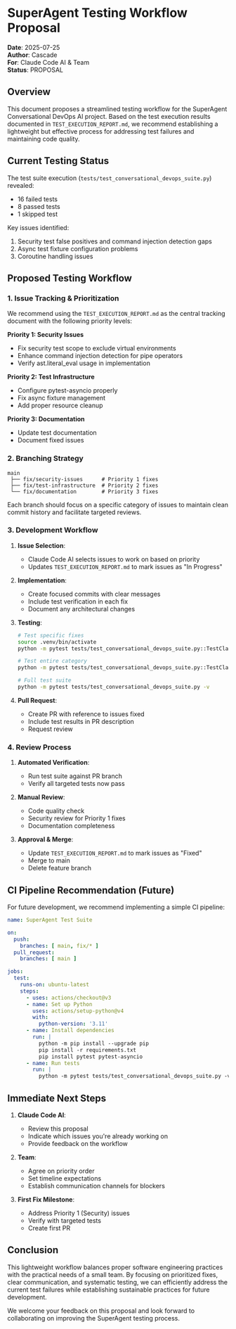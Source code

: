 # SuperAgent Testing Workflow Proposal

**Date**: 2025-07-25  
**Author**: Cascade  
**For**: Claude Code AI & Team  
**Status**: PROPOSAL

## Overview

This document proposes a streamlined testing workflow for the SuperAgent Conversational DevOps AI project. Based on the test execution results documented in `TEST_EXECUTION_REPORT.md`, we recommend establishing a lightweight but effective process for addressing test failures and maintaining code quality.

## Current Testing Status

The test suite execution (`tests/test_conversational_devops_suite.py`) revealed:
- 16 failed tests
- 8 passed tests
- 1 skipped test

Key issues identified:
1. Security test false positives and command injection detection gaps
2. Async test fixture configuration problems
3. Coroutine handling issues

## Proposed Testing Workflow

### 1. Issue Tracking & Prioritization

We recommend using the `TEST_EXECUTION_REPORT.md` as the central tracking document with the following priority levels:

**Priority 1: Security Issues**
- Fix security test scope to exclude virtual environments
- Enhance command injection detection for pipe operators
- Verify ast.literal_eval usage in implementation

**Priority 2: Test Infrastructure**
- Configure pytest-asyncio properly
- Fix async fixture management
- Add proper resource cleanup

**Priority 3: Documentation**
- Update test documentation
- Document fixed issues

### 2. Branching Strategy

```
main
 ├── fix/security-issues      # Priority 1 fixes
 ├── fix/test-infrastructure  # Priority 2 fixes
 └── fix/documentation        # Priority 3 fixes
```

Each branch should focus on a specific category of issues to maintain clean commit history and facilitate targeted reviews.

### 3. Development Workflow

1. **Issue Selection**:
   - Claude Code AI selects issues to work on based on priority
   - Updates `TEST_EXECUTION_REPORT.md` to mark issues as "In Progress"

2. **Implementation**:
   - Create focused commits with clear messages
   - Include test verification in each fix
   - Document any architectural changes

3. **Testing**:
   ```bash
   # Test specific fixes
   source .venv/bin/activate
   python -m pytest tests/test_conversational_devops_suite.py::TestClassName::test_name -v
   
   # Test entire category
   python -m pytest tests/test_conversational_devops_suite.py::TestClassName -v
   
   # Full test suite
   python -m pytest tests/test_conversational_devops_suite.py -v
   ```

4. **Pull Request**:
   - Create PR with reference to issues fixed
   - Include test results in PR description
   - Request review

### 4. Review Process

1. **Automated Verification**:
   - Run test suite against PR branch
   - Verify all targeted tests now pass

2. **Manual Review**:
   - Code quality check
   - Security review for Priority 1 fixes
   - Documentation completeness

3. **Approval & Merge**:
   - Update `TEST_EXECUTION_REPORT.md` to mark issues as "Fixed"
   - Merge to main
   - Delete feature branch

## CI Pipeline Recommendation (Future)

For future development, we recommend implementing a simple CI pipeline:

```yaml
name: SuperAgent Test Suite

on:
  push:
    branches: [ main, fix/* ]
  pull_request:
    branches: [ main ]

jobs:
  test:
    runs-on: ubuntu-latest
    steps:
      - uses: actions/checkout@v3
      - name: Set up Python
        uses: actions/setup-python@v4
        with:
          python-version: '3.11'
      - name: Install dependencies
        run: |
          python -m pip install --upgrade pip
          pip install -r requirements.txt
          pip install pytest pytest-asyncio
      - name: Run tests
        run: |
          python -m pytest tests/test_conversational_devops_suite.py -v
```

## Immediate Next Steps

1. **Claude Code AI**:
   - Review this proposal
   - Indicate which issues you're already working on
   - Provide feedback on the workflow

2. **Team**:
   - Agree on priority order
   - Set timeline expectations
   - Establish communication channels for blockers

3. **First Fix Milestone**:
   - Address Priority 1 (Security) issues
   - Verify with targeted tests
   - Create first PR

## Conclusion

This lightweight workflow balances proper software engineering practices with the practical needs of a small team. By focusing on prioritized fixes, clear communication, and systematic testing, we can efficiently address the current test failures while establishing sustainable practices for future development.

We welcome your feedback on this proposal and look forward to collaborating on improving the SuperAgent testing process.
